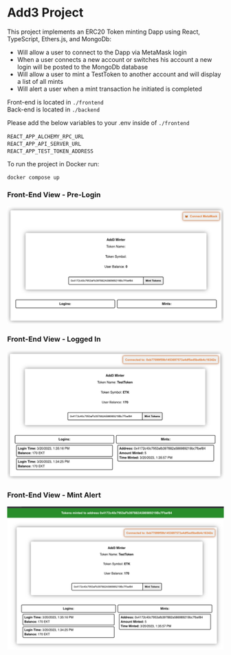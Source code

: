 # Add3 Project

This project implements an ERC20 Token minting Dapp using React, TypeScript, Ethers.js, and MongoDb:

* Will allow a user to connect to the Dapp via MetaMask login
* When a user connects a new account or switches his account a new login will be posted to the MongoDb database
* Will allow a user to mint a TestToken to another account and will display a list of all mints
* Will alert a user when a mint transaction he initiated is completed

Front-end is located in `./frontend`<br>
Back-end is located in `./backend`<br>

Please add the below variables to your .env inside of `./frontend`

`REACT_APP_ALCHEMY_RPC_URL`<br>
`REACT_APP_API_SERVER_URL`<br>
`REACT_APP_TEST_TOKEN_ADDRESS`

To run the project in Docker run:
```shell
docker compose up
```

### Front-End View - Pre-Login
![](./images/pre-login.png)
### Front-End View - Logged In
![](./images/post-login.png)
### Front-End View - Mint Alert
![](./images/mint-alert.png)
